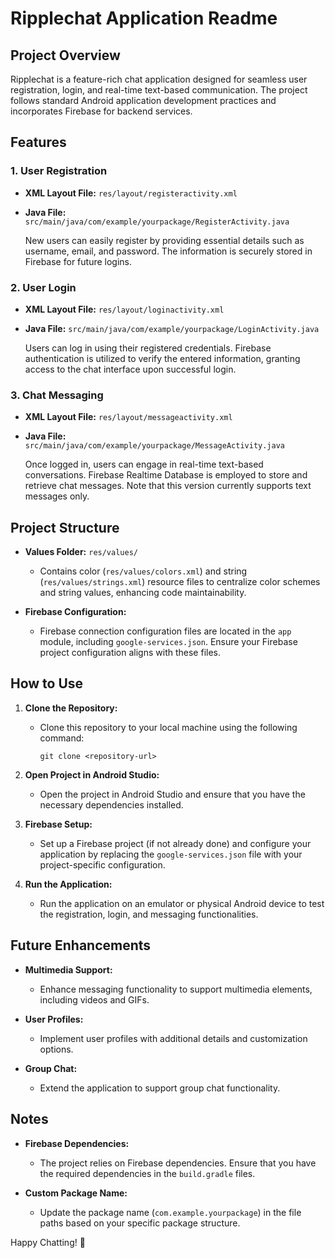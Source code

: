 # Ripplechat Application Readme

## Project Overview

Ripplechat is a feature-rich chat application designed for seamless user registration, login, and real-time text-based communication. The project follows standard Android application development practices and incorporates Firebase for backend services.

## Features

### 1. User Registration

- **XML Layout File:** `res/layout/registeractivity.xml`
- **Java File:** `src/main/java/com/example/yourpackage/RegisterActivity.java`

  New users can easily register by providing essential details such as username, email, and password. The information is securely stored in Firebase for future logins.

### 2. User Login

- **XML Layout File:** `res/layout/loginactivity.xml`
- **Java File:** `src/main/java/com/example/yourpackage/LoginActivity.java`

  Users can log in using their registered credentials. Firebase authentication is utilized to verify the entered information, granting access to the chat interface upon successful login.

### 3. Chat Messaging

- **XML Layout File:** `res/layout/messageactivity.xml`
- **Java File:** `src/main/java/com/example/yourpackage/MessageActivity.java`

  Once logged in, users can engage in real-time text-based conversations. Firebase Realtime Database is employed to store and retrieve chat messages. Note that this version currently supports text messages only.

## Project Structure

- **Values Folder:** `res/values/`

  - Contains color (`res/values/colors.xml`) and string (`res/values/strings.xml`) resource files to centralize color schemes and string values, enhancing code maintainability.

- **Firebase Configuration:**
  - Firebase connection configuration files are located in the `app` module, including `google-services.json`. Ensure your Firebase project configuration aligns with these files.

## How to Use

1. **Clone the Repository:**

   - Clone this repository to your local machine using the following command:
     ```
     git clone <repository-url>
     ```

2. **Open Project in Android Studio:**

   - Open the project in Android Studio and ensure that you have the necessary dependencies installed.

3. **Firebase Setup:**

   - Set up a Firebase project (if not already done) and configure your application by replacing the `google-services.json` file with your project-specific configuration.

4. **Run the Application:**
   - Run the application on an emulator or physical Android device to test the registration, login, and messaging functionalities.

## Future Enhancements

- **Multimedia Support:**

  - Enhance messaging functionality to support multimedia elements, including videos and GIFs.

- **User Profiles:**

  - Implement user profiles with additional details and customization options.

- **Group Chat:**
  - Extend the application to support group chat functionality.

## Notes

- **Firebase Dependencies:**

  - The project relies on Firebase dependencies. Ensure that you have the required dependencies in the `build.gradle` files.

- **Custom Package Name:**
  - Update the package name (`com.example.yourpackage`) in the file paths based on your specific package structure.

Happy Chatting! 🚀
